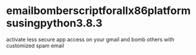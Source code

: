 # emailbomberscriptforallx86platformsusingpython3.8.3
activate less secure app access on your gmail and bomb others with customized spam email
